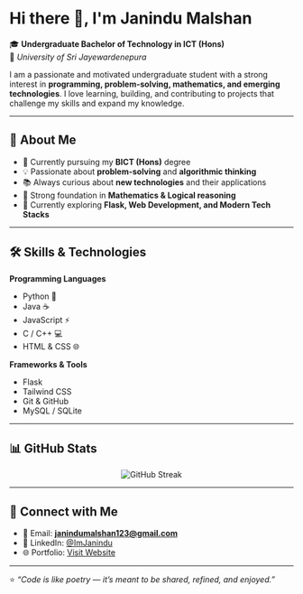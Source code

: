 # Hi there 👋, I'm Janindu Malshan

🎓 **Undergraduate Bachelor of Technology in ICT (Hons)**  
📍 *University of Sri Jayewardenepura*  

I am a passionate and motivated undergraduate student with a strong interest in **programming, problem-solving, mathematics, and emerging technologies**. I love learning, building, and contributing to projects that challenge my skills and expand my knowledge.  

---

## 🚀 About Me  

- 🔭 Currently pursuing my **BICT (Hons)** degree  
- 💡 Passionate about **problem-solving** and **algorithmic thinking**  
- 📚 Always curious about **new technologies** and their applications  
- 🧮 Strong foundation in **Mathematics & Logical reasoning**  
- 🌱 Currently exploring **Flask, Web Development, and Modern Tech Stacks**  

---

## 🛠️ Skills & Technologies  

**Programming Languages**  
- Python 🐍  
- Java ☕  
- JavaScript ⚡  
- C / C++ 💻  
- HTML & CSS 🌐  

**Frameworks & Tools**  
- Flask  
- Tailwind CSS  
- Git & GitHub  
- MySQL / SQLite  

---

## 📊 GitHub Stats  

<p align="center">
  <img src="https://streak-stats.demolab.com?user=janindumalshan123&theme=radical&hide_border=true" alt="GitHub Streak"/>
</p>



---

## 🤝 Connect with Me  

- 📧 Email: **janindumalshan123@gmail.com**  
- 💼 LinkedIn: [@ImJanindu](www.linkedin.com/in/imjanindu)  
- 🌐 Portfolio: [Visit Website](https://janindu.vercel.app)  

---

⭐️ *“Code is like poetry — it’s meant to be shared, refined, and enjoyed.”*  
